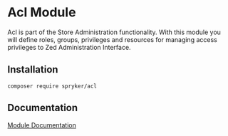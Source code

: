 # Acl Module

Acl is part of the Store Administration functionality. With this module you will define roles, groups, privileges and resources for managing access privileges to Zed Administration Interface.

## Installation

```
composer require spryker/acl
```

## Documentation

[Module Documentation](https://academy.spryker.com/developing_with_spryker/module_guide/user_rights_management.html)
